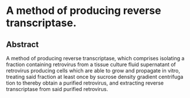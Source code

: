 # A method of producing reverse transcriptase.

## Abstract
A method of producing reverse transcriptase, which comprises isolating a fraction containing retrovirus from a tissue culture fluid supernatant of retrovirus producing cells which are able to grow and propagate in vitro, treating said fraction at least once by sucrose density gradient centrifuga tion to thereby obtain a purified retrovirus, and extracting reverse transcriptase from said purified retrovirus.